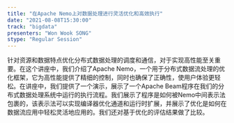 ```yaml
---
title: "在Apache Nemo上对数据处理进行灵活优化和高效执行"
date: "2021-08-08T15:30:00" 
track: "bigdata"
presenters: "Won Wook SONG"
stype: "Regular Session"
---
```

针对资源和数据特点优化分布式数据处理的调度和通信，对于实现高性能至关重要。在这个讲座中，我们介绍了Apache Nemo，一个用于分布式数据流处理的优化框架，它为高性能提供了精细的控制，同时也确保了正确性，使用户体验更轻松。在讲座中，我们提供了一个演示，展示了一个Apache Beam程序在我们的分布式数据处理系统中运行的执行流程。我们展示了程序是如何被Nemo中间表示法包裹的，该表示法可以实现编译器优化通道和运行时扩展，并展示了优化是如何在数据流应用中轻松灵活地应用的。我们还对基于优化的评估结果做了比较。